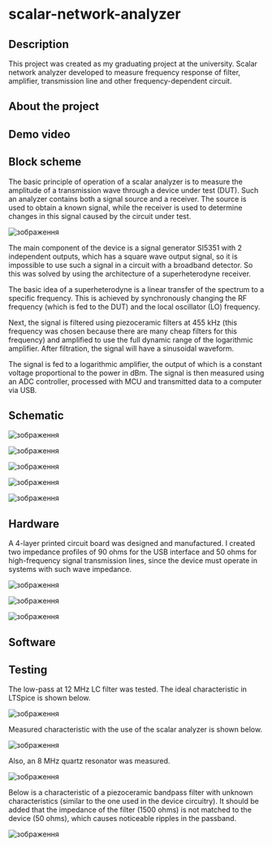 # scalar-network-analyzer

## Description
This project was created as my graduating project at the university.
Scalar network analyzer developed to measure frequency response of filter, amplifier, transmission line and other frequency-dependent circuit.

## About the project



## Demo video


## Block scheme 

The basic principle of operation of a scalar analyzer is to measure the amplitude of a transmission wave through a device under test (DUT). 
Such an analyzer contains both a signal source and a receiver. The source is used to obtain a known signal, while the receiver is used to 
determine changes in this signal caused by the circuit under test.

![зображення](https://github.com/Ivanchenko59/scalar-network-analyzer/assets/80352225/96fe6c5a-009a-445d-a68b-ca65a6429577)

The main component of the device is a signal generator SI5351 with 2 independent outputs, which has a square wave output signal, so it is 
impossible to use such a signal in a circuit with a broadband detector. So this was solved by using the architecture of a superheterodyne receiver.

The basic idea of a superheterodyne is a linear transfer of the spectrum to a specific frequency. This is achieved by synchronously changing the 
RF frequency (which is fed to the DUT) and the local oscillator (LO) frequency.

Next, the signal is filtered using piezoceramic filters at 455 kHz (this frequency was chosen because there are many cheap filters for this frequency) 
and amplified to use the full dynamic range of the logarithmic amplifier. After filtration, the signal will have a sinusoidal waveform.

The signal is fed to a logarithmic amplifier, the output of which is a constant voltage proportional to the power in dBm. The signal is then measured using an ADC
controller, processed with MCU and transmitted data to a computer via USB.



## Schematic

![зображення](https://github.com/Ivanchenko59/scalar-network-analyzer/assets/80352225/f8e9c527-c77a-45df-8c64-b73edbecdc98)

![зображення](https://github.com/Ivanchenko59/scalar-network-analyzer/assets/80352225/942bc0bf-1cdf-48b3-854c-eb4f2ee5fea3)

![зображення](https://github.com/Ivanchenko59/scalar-network-analyzer/assets/80352225/248fc41b-bde0-4913-9b84-5d0cf17100d0)

![зображення](https://github.com/Ivanchenko59/scalar-network-analyzer/assets/80352225/d2131c7b-b13a-4d74-b304-a5370287d571)

![зображення](https://github.com/Ivanchenko59/scalar-network-analyzer/assets/80352225/429baab3-91fa-4c22-894d-802e0431e550)


## Hardware
A 4-layer printed circuit board was designed and manufactured. I created two impedance profiles of 90 ohms for the USB interface and 50 ohms for high-frequency 
signal transmission lines, since the device must operate in systems with such wave impedance.

![зображення](https://github.com/Ivanchenko59/scalar-network-analyzer/assets/80352225/750847c2-5000-4ecb-8e42-d8fe2a1b10e1)

![зображення](https://github.com/Ivanchenko59/scalar-network-analyzer/assets/80352225/f5e0a811-b834-4143-be26-0406b90a589e)

![зображення](https://github.com/Ivanchenko59/scalar-network-analyzer/assets/80352225/a7b8261a-c680-41bd-9830-19379ac72967)

## Software

## Testing
The low-pass at 12 MHz LC filter was tested. The ideal characteristic in LTSpice is shown below.

![зображення](https://github.com/Ivanchenko59/scalar-network-analyzer/assets/80352225/c1b50dab-7780-4b7e-8cd6-7ac67b126c3d)

Measured characteristic with the use of the scalar analyzer is shown below. 

![зображення](https://github.com/Ivanchenko59/scalar-network-analyzer/assets/80352225/01a0b0be-3137-45f2-83df-2e151f7f25e4)

Also, an 8 MHz quartz resonator was measured.

![зображення](https://github.com/Ivanchenko59/scalar-network-analyzer/assets/80352225/653ef5a9-74e8-4fc6-8475-34848f43bcfa)

Below is a characteristic of a piezoceramic bandpass filter with unknown characteristics (similar to the one used in the device circuitry).
It should be added that the impedance of the filter (1500 ohms) is not matched to the device (50 ohms), which causes noticeable ripples in the passband.

![зображення](https://github.com/Ivanchenko59/scalar-network-analyzer/assets/80352225/9c534ed9-11de-42d1-b81d-4c4b9949949a)







